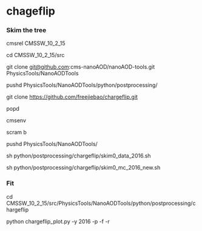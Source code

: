 # chageflip
### Skim the tree
cmsrel CMSSW_10_2_15

cd CMSSW_10_2_15/src

git clone git@github.com:cms-nanoAOD/nanoAOD-tools.git PhysicsTools/NanoAODTools

pushd PhysicsTools/NanoAODTools/python/postprocessing/

git clone https://github.com/freejiebao/chargeflip.git

popd

cmsenv

scram b

pushd PhysicsTools/NanoAODTools/

sh python/postprocessing/chargeflip/skim0_data_2016.sh

sh python/postprocessing/chargeflip/skim0_mc_2016_new.sh

### Fit

cd CMSSW_10_2_15/src/PhysicsTools/NanoAODTools/python/postprocessing/chargeflip

python chargeflip_plot.py -y 2016 -p -f -r

